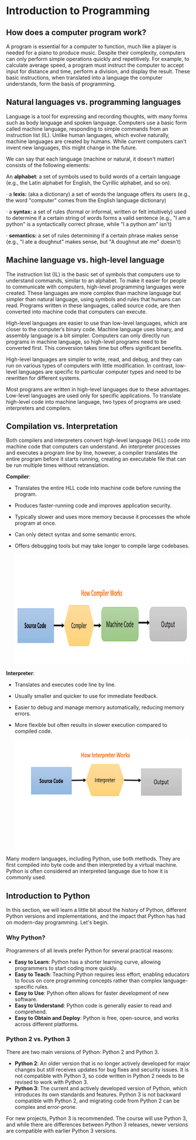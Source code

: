 # Introduction to Programming

## How does a computer program work?

A program is essential for a computer to function, much like a player is needed for a piano to produce music. Despite their complexity, computers can only perform simple operations quickly and repetitively. For example, to calculate average speed, a program must instruct the computer to accept input for distance and time, perform a division, and display the result. These basic instructions, when translated into a language the computer understands, form the basis of programming.

## Natural languages vs. programming languages

Language is a tool for expressing and recording thoughts, with many forms such as body language and spoken language. Computers use a basic form called machine language, responding to simple commands from an instruction list (IL). Unlike human languages, which evolve naturally, machine languages are created by humans. While current computers can't invent new languages, this might change in the future.

We can say that each language (machine or natural, it doesn't matter) consists of the following elements:

An **alphabet**: a set of symbols used to build words of a certain language (e.g., the Latin alphabet for English, the Cyrillic alphabet, and so on).

 

·    a **lexis:** (aka a dictionary) a set of words the language offers its users (e.g., the word "computer" comes from the English language dictionary)

 

·    a **syntax:** a set of rules (formal or informal, written or felt intuitively) used to determine if a certain string of words forms a valid sentence (e.g., "I am a python" is a syntactically correct phrase, while "I a python am" isn't)

 

·    **semantics:** a set of rules determining if a certain phrase makes sense (e.g., "I ate a doughnut" makes sense, but "A doughnut ate me" doesn't)

 

## Machine language vs. high-level language

The instruction list (IL) is the basic set of symbols that computers use to understand commands, similar to an alphabet. To make it easier for people to communicate with computers, high-level programming languages were created. These languages are more complex than machine language but simpler than natural language, using symbols and rules that humans can read. Programs written in these languages, called source code, are then converted into machine code that computers can execute.

High-level languages are easier to use than low-level languages, which are closer to the computer’s binary code. Machine language uses binary, and assembly language is a bit simpler. Computers can only directly run programs in machine language, so high-level programs need to be converted first. This conversion takes time but offers significant benefits.

High-level languages are simpler to write, read, and debug, and they can run on various types of computers with little modification. In contrast, low-level languages are specific to particular computer types and need to be rewritten for different systems.

Most programs are written in high-level languages due to these advantages. Low-level languages are used only for specific applications. To translate high-level code into machine language, two types of programs are used: interpreters and compilers.

## Compilation vs. Interpretation

Both compilers and interpreters convert high-level language (HLL) code into machine code that computers can understand. An interpreter processes and executes a program line by line, however, a compiler translates the entire program before it starts running, creating an executable file that can be run multiple times without retranslation.

**Compiler**:

* Translates the entire HLL code into machine code before running the program.

- Produces faster-running code and improves application security.

- Typically slower and uses more memory because it processes the whole program at once.

- Can only detect syntax and some semantic errors.

- Offers debugging tools but may take longer to compile large codebases.

  <img src="Images/compiler.png" height="300">

**Interpreter**:

- Translates and executes code line by line.

- Usually smaller and quicker to use for immediate     feedback.

- Easier to debug and manage memory automatically, reducing     memory errors.

- More flexible but often results in slower execution     compared to compiled code.

  <img src="Images/interpreter.png" height="300">

Many modern languages, including Python, use both methods. They are first compiled into byte code and then interpreted by a virtual machine. Python is often considered an interpreted language due to how it is commonly used.

## Introduction to Python

In this section, we will learn a little bit about the history of Python, different Python versions and implementations, and the impact that Python has had on modern-day programming. Let's begin.

 

### Why Python?

Programmers of all levels prefer Python for several practical reasons:

- **Easy to Learn**:     Python has a shorter learning curve, allowing programmers to start coding     more quickly.
- **Easy to Teach**:     Teaching Python requires less effort, enabling educators to focus on core     programming concepts rather than complex language-specific rules.
- **Easy to Use**:     Python often allows for faster development of new software.
- **Easy to Understand**:     Python code is generally easier to read and comprehend.
- **Easy to Obtain and Deploy**: Python is free, open-source, and works across     different platforms.

### Python 2 vs. Python 3

There are two main versions of Python: Python 2 and Python 3.

- **Python 2**:     An older version that is no longer actively developed for major changes     but still receives updates for bug fixes and security issues. It is not     compatible with Python 3, so code written in Python 2 needs to be revised     to work with Python 3.
- **Python 3**:     The current and actively developed version of Python, which introduces its     own standards and features. Python 3 is not backward compatible with     Python 2, and migrating code from Python 2 can be complex and error-prone.

For new projects, Python 3 is recommended. The course will use Python 3, and while there are differences between Python 3 releases, newer versions are compatible with earlier Python 3 versions. 



 